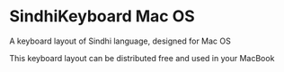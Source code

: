 # SindhiKeyboard  Mac OS
A keyboard layout of Sindhi language, designed for Mac OS

This keyboard layout can be distributed free and used in your MacBook


